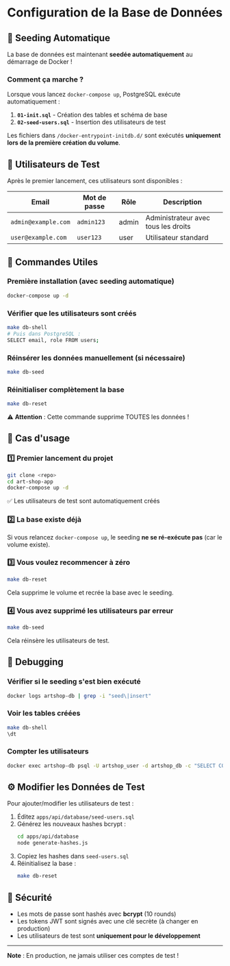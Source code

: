 # Configuration de la Base de Données

## 🚀 Seeding Automatique

La base de données est maintenant **seedée automatiquement** au démarrage de Docker !

### Comment ça marche ?

Lorsque vous lancez `docker-compose up`, PostgreSQL exécute automatiquement :

1. **`01-init.sql`** - Création des tables et schéma de base
2. **`02-seed-users.sql`** - Insertion des utilisateurs de test

Les fichiers dans `/docker-entrypoint-initdb.d/` sont exécutés **uniquement lors de la première création du volume**.

## 📝 Utilisateurs de Test

Après le premier lancement, ces utilisateurs sont disponibles :

| Email | Mot de passe | Rôle | Description |
|-------|-------------|------|-------------|
| `admin@example.com` | `admin123` | admin | Administrateur avec tous les droits |
| `user@example.com` | `user123` | user | Utilisateur standard |

## 🔧 Commandes Utiles

### Première installation (avec seeding automatique)
```bash
docker-compose up -d
```

### Vérifier que les utilisateurs sont créés
```bash
make db-shell
# Puis dans PostgreSQL :
SELECT email, role FROM users;
```

### Réinsérer les données manuellement (si nécessaire)
```bash
make db-seed
```

### Réinitialiser complètement la base
```bash
make db-reset
```
⚠️ **Attention** : Cette commande supprime TOUTES les données !

## 🔄 Cas d'usage

### 1️⃣ Premier lancement du projet
```bash
git clone <repo>
cd art-shop-app
docker-compose up -d
```
✅ Les utilisateurs de test sont automatiquement créés

### 2️⃣ La base existe déjà
Si vous relancez `docker-compose up`, le seeding **ne se ré-exécute pas** (car le volume existe).

### 3️⃣ Vous voulez recommencer à zéro
```bash
make db-reset
```
Cela supprime le volume et recrée la base avec le seeding.

### 4️⃣ Vous avez supprimé les utilisateurs par erreur
```bash
make db-seed
```
Cela réinsère les utilisateurs de test.

## 🐛 Debugging

### Vérifier si le seeding s'est bien exécuté
```bash
docker logs artshop-db | grep -i "seed\|insert"
```

### Voir les tables créées
```bash
make db-shell
\dt
```

### Compter les utilisateurs
```bash
docker exec artshop-db psql -U artshop_user -d artshop_db -c "SELECT COUNT(*) FROM users;"
```

## ⚙️ Modifier les Données de Test

Pour ajouter/modifier les utilisateurs de test :

1. Éditez `apps/api/database/seed-users.sql`
2. Générez les nouveaux hashes bcrypt :
   ```bash
   cd apps/api/database
   node generate-hashes.js
   ```
3. Copiez les hashes dans `seed-users.sql`
4. Réinitialisez la base :
   ```bash
   make db-reset
   ```

## 🔐 Sécurité

- Les mots de passe sont hashés avec **bcrypt** (10 rounds)
- Les tokens JWT sont signés avec une clé secrète (à changer en production)
- Les utilisateurs de test sont **uniquement pour le développement**

---

**Note** : En production, ne jamais utiliser ces comptes de test !
